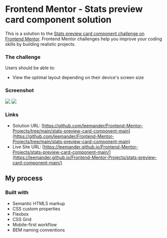 # Frontend Mentor - Stats preview card component solution

This is a solution to the [Stats preview card component challenge on Frontend Mentor](https://www.frontendmentor.io/challenges/stats-preview-card-component-8JqbgoU62). Frontend Mentor challenges help you improve your coding skills by building realistic projects.

### The challenge

Users should be able to:

- View the optimal layout depending on their device's screen size

### Screenshot

![](./mobile.png)
![](./desktop.png)

### Links

- Solution URL: [https://github.com/leemander/Frontend-Mentor-Projects/tree/main/stats-preview-card-component-main](https://github.com/leemander/Frontend-Mentor-Projects/tree/main/stats-preview-card-component-main)
- Live Site URL: [https://leemander.github.io/Frontend-Mentor-Projects/stats-preview-card-component-main/](https://leemander.github.io/Frontend-Mentor-Projects/stats-preview-card-component-main/)

## My process

### Built with

- Semantic HTML5 markup
- CSS custom properties
- Flexbox
- CSS Grid
- Mobile-first workflow
- BEM naming conventions
